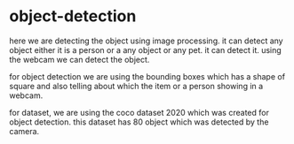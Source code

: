 # object-detection


here we are detecting the object using image processing.
it can detect any object either it is a person or a any object or any pet. it can detect it. 
using the webcam we can detect the object.


for object detection we are using the bounding boxes which has a shape of square and also telling about which the item or a person showing in a webcam.  


for dataset, we are using the coco dataset 2020 which was created for object detection. this dataset has 80 object which was detected by the camera.
